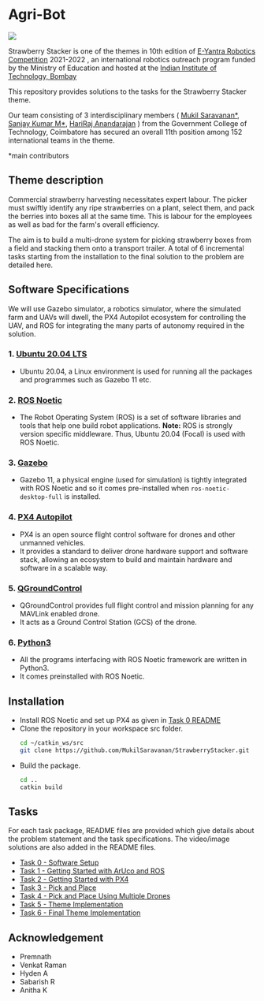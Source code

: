 # Agri-Bot

![](pics/theme_image.png)

Strawberry Stacker is one of the themes in 10th edition of [E-Yantra Robotics Competition](https://portal.e-yantra.org/) 2021-2022 , an international robotics outreach program funded by the Ministry of Education and hosted at the [Indian Institute of Technology, Bombay](https://www.iitbombay.org/)

This repository provides solutions to the tasks for the Strawberry Stacker theme. 

Our team consisting of 3 interdisciplinary members ( [Mukil Saravanan*](https://www.linkedin.com/in/mukil-saravanan-18800285/), [Sanjay Kumar M*](https://www.linkedin.com/in/sanjay-kumar-m-6877601ba/), [HariRaj Anandarajan](https://www.linkedin.com/in/hari-raj-anandarajan-65a35119b/) ) from the Government College of Technology, Coimbatore has secured an overall 11th position among 152 international teams in the theme. 

*main contributors 

## Theme description
Commercial strawberry harvesting necessitates expert labour. The picker must swiftly identify any ripe strawberries on a plant, select them, and pack the berries into boxes all at the same time. This is labour for the employees as well as bad for the farm's overall efficiency. 

The aim is to build a multi-drone system for picking strawberry boxes from a field and stacking them onto a transport trailer. A total of 6 incremental tasks starting from the installation to the final solution to the problem are detailed here.

## Software Specifications
We will use Gazebo simulator, a robotics simulator, where the simulated farm and UAVs will dwell, the PX4 Autopilot ecosystem for controlling the UAV, and ROS for integrating the many parts of autonomy required in the solution.
### 1. [Ubuntu 20.04 LTS](https://releases.ubuntu.com/20.04/)
- Ubuntu 20.04, a Linux environment is used for running all the packages and programmes such as Gazebo 11 etc.

### 2. [ROS Noetic](http://wiki.ros.org/noetic)
- The Robot Operating System (ROS) is a set of software libraries and tools that help one build robot applications.
 **Note:** ROS is strongly version specific middleware. Thus, Ubuntu 20.04 (Focal) is used with ROS Noetic.

### 3. [Gazebo](https://gazebosim.org/home)
- Gazebo 11, a physical engine (used for simulation) is tightly integrated with ROS Noetic and so it comes pre-installed when      ```ros-noetic-desktop-full``` is installed.

### 4. [PX4 Autopilot](https://px4.io/)
- PX4 is an open source flight control software for drones and other unmanned vehicles.
- It provides a standard to deliver drone hardware support and software stack, allowing an ecosystem to build and maintain hardware and software in a scalable way.

### 5. [QGroundControl](http://qgroundcontrol.com/)
- QGroundControl provides full flight control and mission planning for any MAVLink enabled drone. 
- It acts as a Ground Control Station (GCS) of the drone.

### 6. [Python3](https://www.python.org/download/releases/3.0/)
- All the programs interfacing with ROS Noetic framework are written in Python3. 
- It comes preinstalled with ROS Noetic.



## Installation
- Install ROS Noetic and set up PX4 as given in [Task 0 README](task_0/README.md)
- Clone the repository in your workspace src folder.
    ```bash
    cd ~/catkin_ws/src
    git clone https://github.com/MukilSaravanan/StrawberryStacker.git
    ```
- Build the package.
    ```bash
    cd ..
    catkin build
    ```

## Tasks
For each task package, README files are provided which give details about the problem statement and the task specifications. 
The video/image solutions are also added in the README files.
- [Task 0 - Software Setup](task_0/README.md)
- [Task 1 - Getting Started with ArUco and ROS](task_1)
- [Task 2 - Getting Started with PX4](task_2)
- [Task 3 - Pick and Place](task_3)
- [Task 4 - Pick and Place Using Multiple Drones](task_4/)
- [Task 5 - Theme Implementation](task_5)
- [Task 6 - Final Theme Implementation](task_6)

## Acknowledgement
- Premnath
- Venkat Raman
- Hyden A
- Sabarish R
- Anitha K
